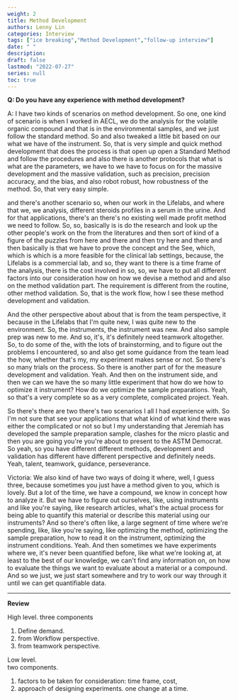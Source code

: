 ```yaml
---
weight: 2
title: Method Development
authors: Lenny Lin
categories: Interview
tags: ["ice breaking","Method Development","follow-up interview"]
date: " "
description: 
draft: false
lastmod: "2022-07-27"
series: null
toc: true
---
```




**Q: Do you have any experience with method development?**

A:  I have two kinds of scenarios on method development. So one, one kind of scenario is when I worked in AECL, we do the analysis for the volatile organic compound and that is in the environmental samples, and we just follow the standard method. So and also tweaked a little bit based on our what we have of the instrument. So, that is very simple and quick method development that does the process is that open up open a Standard Method and follow the procedures and also there is another protocols that what is what are the parameters, we have to we have to focus on for the massive development and the massive validation, such as precision, precision accuracy, and the bias, and also robot robust, how robustness of the method. So, that very easy simple.

and there's another scenario so, when our work in the Lifelabs, and where that we, we analysis, different steroids profiles in a serum in the urine. And for that applications, there's an there's no existing well made profit method we need to follow. So, so, basically is is do the research and look up the other people's work on the from the literatures and then sort of kind of a figure of the puzzles from here and there and then try here and there and then basically is that we have to prove the concept and the See, which, which is which is a more feasible for the clinical lab settings, because, the Lifelabs is a commercial lab, and so, they want to there is a time frame of the analysis, there is the cost involved in so, so, we have to put all different factors into our consideration how on how we devise a method and and also on the method validation part.  The requirement is different from the routine, other method validation. So, that is the work flow, how I see these method development and validation. 

And the other perspective about about that is from the team perspective, it because in the Lifelabs that I'm quite new, I was quite new to the environment. So, the instruments, the instrument was new. And also sample prep was new to me. And so, it's, it's definitely need teamwork altogether. So, to do some of the, with the lots of brainstorming, and to figure out the problems I encountered, so and also get some guidance from the team lead the how, whether that's my, my experiment makes sense or not. So there's so many trials on the process. So there is another part of for the measure development and validation. Yeah. And then on the instrument side, and then we can we have the so many little experiment that how do we how to optimize it instrument? How do we optimize the sample preparations. Yeah, so that's a very complete so as a very complete, complicated project. Yeah. 

So there's there are two there's two scenarios I all I had experience with. So I'm not sure that see your applications that what kind of what kind there was either the complicated or not so but I my understanding that Jeremiah has developed the sample preparation sample, clashes for the micro plastic and then you are going you're you're about to present to the ASTM Democrat. So yeah, so you have different different methods, development and validation has different have different perspective and definitely needs. Yeah, talent, teamwork, guidance, perseverance.  

Victoria: We also kind of have two ways of doing it where, well, I guess three, because sometimes you just have a method given to you, which is lovely. But a lot of the time, we have a compound, we know in concept how to analyze it. But we have to figure out ourselves, like, using instruments and like you're saying, like research articles, what's the actual process for being able to quantify this material or describe this material using our instruments? And so there's often like, a large segment of time where we're spending, like, like you're saying, like optimizing the method, optimizing the sample preparation, how to read it on the instrument, optimizing the instrument conditions. Yeah. And then sometimes we have experiments where we, it's never been quantified before, like what we're looking at, at least to the best of our knowledge, we can't find any information on, on how to evaluate the things we want to evaluate about a material or a compound. And so we just, we just start somewhere and try to work our way through it until we can get quantifiable data.

****
**Review**

High level.
three components  
1) Define demand.
2) from Workflow perspective.  
3) from teamwork perspective.

Low level.  
two components.  
1) factors to be taken for consideration: time frame, cost, 
2) approach of designing experiments. one change at a time.